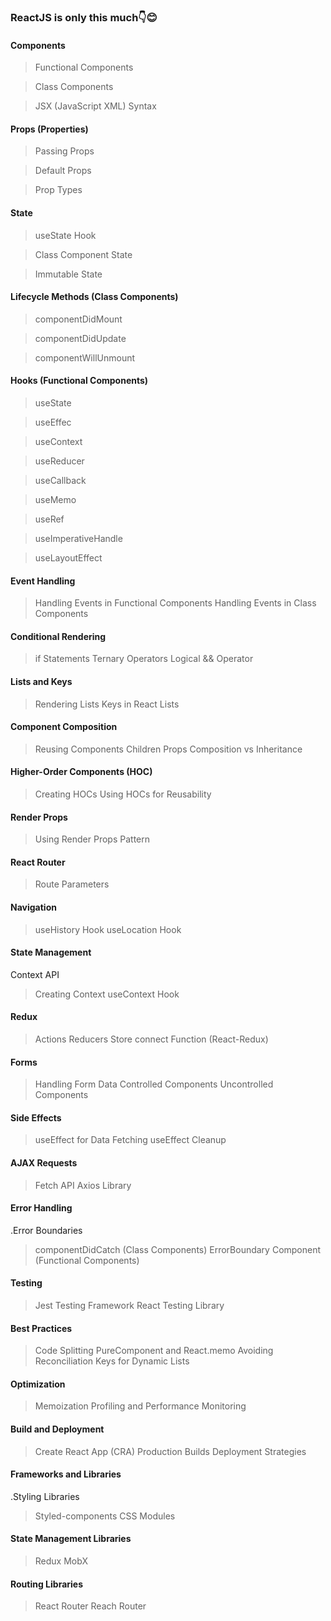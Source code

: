 ### ReactJS is only this much👇😊

#### Components
> Functional Components

>  Class Components

>  JSX (JavaScript XML) Syntax

#### Props (Properties)
> Passing Props

> Default Props

> Prop Types

#### State
> useState Hook

> Class Component State

> Immutable State

#### Lifecycle Methods (Class Components)
> componentDidMount

> componentDidUpdate

> componentWillUnmount

#### Hooks (Functional Components)
> useState

> useEffec

> useContext

> useReducer

> useCallback

> useMemo

> useRef

> useImperativeHandle

> useLayoutEffect

#### Event Handling
> Handling Events in Functional Components
> Handling Events in Class Components

#### Conditional Rendering
> if Statements
> Ternary Operators
> Logical && Operator

#### Lists and Keys
> Rendering Lists
> Keys in React Lists

#### Component Composition
> Reusing Components
> Children Props
> Composition vs Inheritance

#### Higher-Order Components (HOC)
> Creating HOCs
> Using HOCs for Reusability

#### Render Props
> Using Render Props Pattern

#### React Router
> <BrowserRouter>
> <Route> 
> <Link>
> <Switch>
> Route Parameters

#### Navigation
> useHistory Hook
> useLocation Hook

#### State Management
Context API
> Creating Context
> useContext Hook

#### Redux
> Actions
> Reducers
> Store
> connect Function (React-Redux)

#### Forms
> Handling Form Data
> Controlled Components
> Uncontrolled Components

#### Side Effects
> useEffect for Data Fetching
> useEffect Cleanup

#### AJAX Requests
> Fetch API
> Axios Library

#### Error Handling
.Error Boundaries
> componentDidCatch (Class Components)
> ErrorBoundary Component (Functional
Components)

#### Testing
> Jest Testing Framework
> React Testing Library

#### Best Practices
> Code Splitting
> PureComponent and React.memo
> Avoiding Reconciliation
> Keys for Dynamic Lists

#### Optimization
> Memoization
> Profiling and Performance Monitoring

#### Build and Deployment
> Create React App (CRA)
> Production Builds
> Deployment Strategies

#### Frameworks and Libraries
.Styling Libraries
> Styled-components
> CSS Modules

#### State Management Libraries
> Redux
> MobX

#### Routing Libraries
> React Router
> Reach Router
